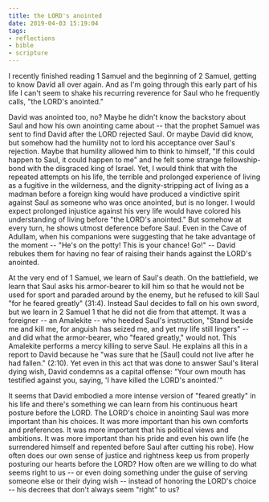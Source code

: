 ```yaml
---
title: the LORD's anointed
date: 2019-04-03 15:19:04
tags: 
- reflections
- bible
- scripture
---
```

I recently finished reading 1 Samuel and the beginning of 2 Samuel, getting to know David all over again. And as I'm going through this early part of his life I can't seem to shake his recurring reverence for Saul who he frequently calls, "the LORD's anointed."

David was anointed too, no? Maybe he didn't know the backstory about Saul and how his own anointing came about -- that the prophet Samuel was sent to find David after the LORD rejected Saul. Or maybe David did know, but somehow had the humility not to lord his acceptance over Saul's rejection. Maybe that humility allowed him to think to himself, "If this could happen to Saul, it could happen to me" and he felt some strange fellowship-bond with the disgraced king of Israel. Yet, I would think that with the repeated attempts on his life, the terrible and prolonged experience of living as a fugitive in the wilderness, and the dignity-stripping act of living as a madman before a foreign king would have produced a vindictive spirit against Saul as someone who was once anointed, but is no longer. I would expect prolonged injustice against his very life would have colored his understanding of living before "the LORD's anointed." But somehow at every turn, he shows utmost deference before Saul. Even in the Cave of Adullam, when his companions were suggesting that he take advantage of the moment -- "He's on the potty! This is your chance! Go!" -- David rebukes them for having no fear of raising their hands against the LORD's anointed.

At the very end of 1 Samuel, we learn of Saul's death. On the battlefield, we learn that Saul asks his armor-bearer to kill him so that he would not be used for sport and paraded around by the enemy, but he refused to kill Saul "for he feared greatly" (31:4). Instead Saul decides to fall on his own sword, but we learn in 2 Samuel 1 that he did not die from that attempt. It was a foreigner -- an Amalekite -- who heeded Saul's instruction, "Stand beside me and kill me, for anguish has seized me, and yet my life still lingers" -- and did what the armor-bearer, who "feared greatly," would not. This Amalekite performs a mercy killing to serve Saul. He explains all this in a report to David because he "was sure that he [Saul] could not live after he had fallen." (2:10). Yet even in this act that was done to answer Saul's literal dying wish, David condemns as a capital offense: "Your own mouth has testified against you, saying, 'I have killed the LORD's anointed.'"

It seems that David embodied a more intense version of "feared greatly" in his life and there's something we can learn from his continuous heart posture before the LORD. The LORD's choice in anointing Saul was more important than his choices. It was more important than his own comforts and preferences. It was more important that his political views and ambitions. It was more important than his pride and even his own life (he surrendered himself and repented before Saul after cutting his robe). How often does our own sense of justice and rightness keep us from properly posturing our hearts before the LORD? How often are we willing to do what seems right to us -- or even doing something under the guise of serving someone else or their dying wish -- instead of honoring the LORD's choice -- his decrees that don't always seem "right" to us?
